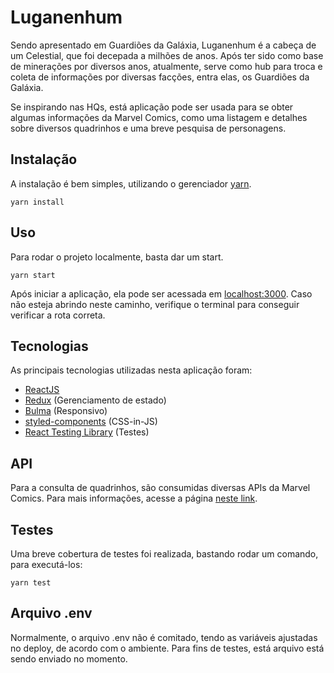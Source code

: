 # Luganenhum

Sendo apresentado em Guardiões da Galáxia, Luganenhum é a cabeça de um Celestial, que foi decepada a milhões de anos. Após ter sido como base de minerações por diversos anos, atualmente, serve como hub para troca e coleta de informações por diversas facções, entra elas, os Guardiões da Galáxia.

Se inspirando nas HQs, está aplicação pode ser usada para se obter algumas informações da Marvel Comics, como uma listagem e detalhes sobre diversos quadrinhos e uma breve pesquisa de personagens.

## Instalação

A instalação é bem simples, utilizando o gerenciador [yarn](https://yarnpkg.com/).

```yarn
yarn install
```

## Uso

Para rodar o projeto localmente, basta dar um start.

```yarn
yarn start
```
Após iniciar a aplicação, ela pode ser acessada em [localhost:3000](http://localhost:3000). Caso não esteja abrindo neste caminho, verifique o terminal para conseguir verificar a rota correta.

## Tecnologias
As principais tecnologias utilizadas nesta aplicação foram:

* [ReactJS](https://reactjs.org/)
* [Redux](https://redux.js.org/) (Gerenciamento de estado)
* [Bulma](https://bulma.io/) (Responsivo)
* [styled-components](https://styled-components.com/) (CSS-in-JS)
* [React Testing Library](https://testing-library.com/docs/react-testing-library/intro) (Testes)

## API

Para a consulta de quadrinhos, são consumidas diversas APIs da Marvel Comics. Para mais informações, acesse a página [neste link](https://developer.marvel.com/).

## Testes

Uma breve cobertura de testes foi realizada, bastando rodar um comando, para executá-los:

```yarn
yarn test
```

## Arquivo .env

Normalmente, o arquivo .env não é comitado, tendo as variáveis ajustadas no deploy, de acordo com o ambiente. Para fins de testes, está arquivo está sendo enviado no momento.